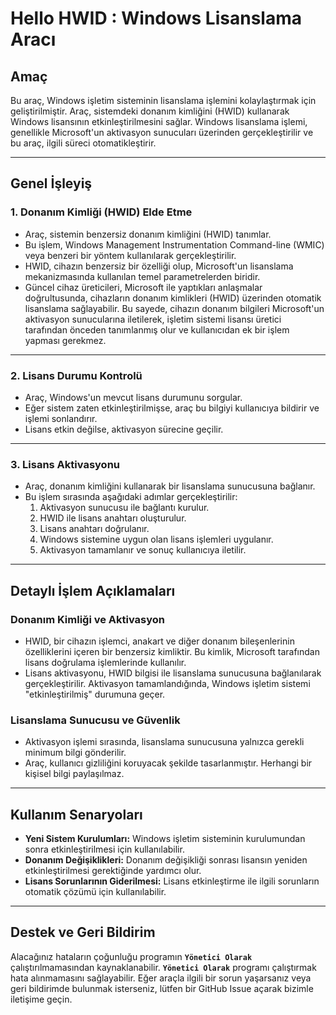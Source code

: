 # Hello HWID : Windows Lisanslama Aracı

## **Amaç**
Bu araç, Windows işletim sisteminin lisanslama işlemini kolaylaştırmak için geliştirilmiştir. Araç, sistemdeki donanım kimliğini (HWID) kullanarak Windows lisansının etkinleştirilmesini sağlar. Windows lisanslama işlemi, genellikle Microsoft'un aktivasyon sunucuları üzerinden gerçekleştirilir ve bu araç, ilgili süreci otomatikleştirir.

---

## **Genel İşleyiş**

### **1. Donanım Kimliği (HWID) Elde Etme**
- Araç, sistemin benzersiz donanım kimliğini (HWID) tanımlar.
- Bu işlem, Windows Management Instrumentation Command-line (WMIC) veya benzeri bir yöntem kullanılarak gerçekleştirilir.
- HWID, cihazın benzersiz bir özelliği olup, Microsoft'un lisanslama mekanizmasında kullanılan temel parametrelerden biridir.
- Güncel cihaz üreticileri, Microsoft ile yaptıkları anlaşmalar doğrultusunda, cihazların donanım kimlikleri (HWID) üzerinden otomatik lisanslama sağlayabilir. Bu sayede, cihazın donanım bilgileri Microsoft'un aktivasyon sunucularına iletilerek, işletim sistemi lisansı üretici tarafından önceden tanımlanmış olur ve kullanıcıdan ek bir işlem yapması gerekmez.

---

### **2. Lisans Durumu Kontrolü**
- Araç, Windows'un mevcut lisans durumunu sorgular.
- Eğer sistem zaten etkinleştirilmişse, araç bu bilgiyi kullanıcıya bildirir ve işlemi sonlandırır.
- Lisans etkin değilse, aktivasyon sürecine geçilir.

---

### **3. Lisans Aktivasyonu**
- Araç, donanım kimliğini kullanarak bir lisanslama sunucusuna bağlanır.
- Bu işlem sırasında aşağıdaki adımlar gerçekleştirilir:
  1. Aktivasyon sunucusu ile bağlantı kurulur.
  2. HWID ile lisans anahtarı oluşturulur.
  3. Lisans anahtarı doğrulanır.
  4. Windows sistemine uygun olan lisans işlemleri uygulanır.
  5. Aktivasyon tamamlanır ve sonuç kullanıcıya iletilir.

---

## **Detaylı İşlem Açıklamaları**

### **Donanım Kimliği ve Aktivasyon**
- HWID, bir cihazın işlemci, anakart ve diğer donanım bileşenlerinin özelliklerini içeren bir benzersiz kimliktir. Bu kimlik, Microsoft tarafından lisans doğrulama işlemlerinde kullanılır.
- Lisans aktivasyonu, HWID bilgisi ile lisanslama sunucusuna bağlanılarak gerçekleştirilir. Aktivasyon tamamlandığında, Windows işletim sistemi "etkinleştirilmiş" durumuna geçer.

### **Lisanslama Sunucusu ve Güvenlik**
- Aktivasyon işlemi sırasında, lisanslama sunucusuna yalnızca gerekli minimum bilgi gönderilir.
- Araç, kullanıcı gizliliğini koruyacak şekilde tasarlanmıştır. Herhangi bir kişisel bilgi paylaşılmaz.

---

## **Kullanım Senaryoları**
- **Yeni Sistem Kurulumları:** Windows işletim sisteminin kurulumundan sonra etkinleştirilmesi için kullanılabilir.
- **Donanım Değişiklikleri:** Donanım değişikliği sonrası lisansın yeniden etkinleştirilmesi gerektiğinde yardımcı olur.
- **Lisans Sorunlarının Giderilmesi:** Lisans etkinleştirme ile ilgili sorunların otomatik çözümü için kullanılabilir.

---



## **Destek ve Geri Bildirim**

Alacağınız hataların çoğunluğu programın **`Yönetici Olarak`** çalıştırılmamasından kaynaklanabilir. **`Yönetici Olarak`** programı çalıştırmak hata alınmamasını sağlayabilir.
Eğer araçla ilgili bir sorun yaşarsanız veya geri bildirimde bulunmak isterseniz, lütfen bir GitHub Issue açarak bizimle iletişime geçin.
